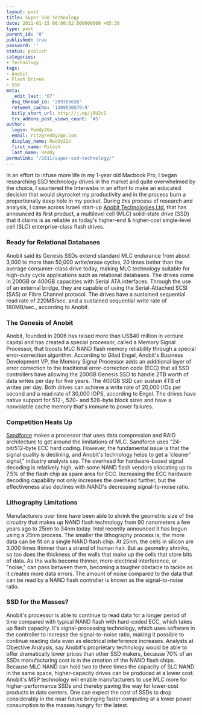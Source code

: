 ```yaml
---
layout: post
title: Super SSD Technology
date: 2011-01-15 08:00:02.000000000 +05:30
type: post
parent_id: '0'
published: true
password: ''
status: publish
categories:
- Technology
tags:
- Anobit
- Flash Drives
- SSD
meta:
  _edit_last: '67'
  dsq_thread_id: '209705638'
  retweet_cache: '1309530579:9'
  bitly_short_url: http://j.mp/j9U2cS
  trx_addons_post_views_count: '45'
author:
  login: Reddy2Go
  email: ritz@reddy2go.com
  display_name: Reddy2Go
  first_name: Ritesh
  last_name: Reddy
permalink: "/2011/super-ssd-technology/"
---
```

<p>In an effort to infuse more life in my 1-year old Macbook Pro, I began researching SSD technology drives in the market and quite overwhelmed by the choice, I sauntered the Interwebs in an effort to make an educated decision that would skyrocket my productivity and in the process burn a proportionally deep hole in my pocket. During this process of research and analysis, I came across Israeli start-up <a href="http://www.anobit.com/">Anobit Technologies Ltd.</a> that has announced its first product, a multilevel cell (MLC) solid-state drive (SSD) that it claims is as reliable as today's higher-end &amp; higher-cost single-level cell (SLC) enterprise-class flash drives.</p>

<h3>Ready for Relational Databases</h3>
<p>Anobit said its Genesis SSDs extend standard MLC endurance from about 3,000 to more than 50,000 write/erase cycles, 20 times better than the average consumer-class drive today, making MLC technology suitable for high-duty cycle applications such as relational databases. The drives come in 200GB or 400GB capacities with Serial ATA interfaces. Through the use of an external bridge, they are capable of using the Serial-Attached SCSI (SAS) or Fibre Channel protocol. The drives have a sustained sequential read rate of 220MB/sec. and a sustained sequential write rate of 180MB/sec., according to Anobit.</p>
<h3>The Genesis of Anobit</h3>
<p>Anobit, founded in 2006 has raised more than US$40 million in venture capital and has created a special processor, called a Memory Signal Processor, that boosts MLC NAND flash memory reliability through a special error-correction algorithm. According to Gilad Engel, Anobit's Business Development VP, the Memory Signal Processor adds an additional layer of error correction to the traditional error-correction code (ECC) that all SSD controllers have allowing the 200GB Genesis SSD to handle 2TB worth of data writes per day for five years. The 400GB SSD can sustain 4TB of writes per day. Both drives can achieve a write rate of 20,000 I/Os per second and a read rate of 30,000 IOPS, according to Engel. The drives have native support for 512-, 520- and 528-byte block sizes and have a nonvolatile cache memory that's immune to power failures.</p>
<h3>Competition Heats Up</h3>
<p><a href="http://www.sandforce.com/">Sandforce</a> makes a processor that uses data compression and RAID architecture to get around the limitations of MLC. Sandforce uses "24-bit/512-byte ECC hard coding. However, the fundamental issue is that the signal quality is declining, and Anobit's technology helps to get a 'cleaner' signal," industry analysts say. The overhead for hardware-based signal decoding is relatively high, with some NAND flash vendors allocating up to 7.5% of the flash chip as spare area for ECC. Increasing the ECC hardware decoding capability not only increases the overhead further, but the effectiveness also declines with NAND's decreasing signal-to-noise ratio.</p>
<h3>Lithography Limitations</h3>
<p>Manufacturers over time have been able to shrink the geometric size of the circuitry that makes up NAND flash technology from 90 nanometers a few years ago to 25nm to 34nm today. Intel recently announced it has begun using a 25nm process. The smaller the lithography process is, the more data can be fit on a single NAND flash chip. At 25nm, the cells in silicon are 3,000 times thinner than a strand of human hair. But as geometry shrinks, so too does the thickness of the walls that make up the cells that store bits of data. As the walls become thinner, more electrical interference, or "noise," can pass between them, becoming a tougher obstacle to tackle as it creates more data errors. The amount of noise compared to the data that can be read by a NAND flash controller is known as the signal-to-noise ratio.</p>
<h3>SSD for the Masses?</h3>
<p>Anobit's processor is able to continue to read data for a longer period of time compared with typical NAND flash with hard-coded ECC, which takes up flash capacity. It's signal-processing technology, which uses software in the controller to increase the signal-to-noise ratio, making it possible to continue reading data even as electrical interference increases. Analysts at Objective Analysis, say Anobit's proprietary technology would be able to offer dramatically lower prices than other SSD makers, because 70% of an SSDs manufacturing cost is in the creation of the NAND flash chips. Because MLC NAND can hold two to three times the capacity of SLC NAND in the same space, higher-capacity drives can be produced at a lower cost. Anobit's MSP technology will enable manufacturers to use MLC more for higher-performance SSDs and thereby paving the way for lower-cost products in data centers. One can expect the cost of SSDs to drop considerably in the near future bringing faster computing at a lower power consumption to the masses hungry for the latest.</p>
